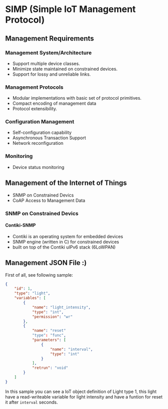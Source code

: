 # SIMP (Simple IoT Management Protocol)
## Management Requirements
### Management System/Architecture
- Support multiple device classes.
- Minimize state maintained on constrained devices.
- Support for lossy and unreliable links.

### Management Protocols
- Modular implementations with basic set of protocol primitives.
- Compact encoding of management data
- Protocol extensibility.

### Configuration Management
- Self-configuration capability
- Asynchronous Transaction Support
- Network reconfiguration

### Monitoring
- Device status monitoring

## Management of the Internet of Things

- SNMP on Constrained Devics
- CoAP Access to Management Data

### SNMP on Constrained Devics

#### Contiki-SNMP

* Contiki is an operating system for embedded devices
* SNMP engine (written in C) for constrained devices
* built on top of the Contiki uIPv6 stack (6LoWPAN)

## Management JSON File :)
First of all, see following sample:
```json
{
	"id": 1,
	"type": "light",
	"variables": [
		{
			"name": "light_intensity",
			"type": "int",
			"permission": "wr"
		},
		{
			"name": "reset"
			"type": "func",
			"parameters": [
				{
					"name": "interval",
					"type": "int"
				}
			],
			"retrun": "void"
		}
	]
}
```
In this sample you can see a IoT object definition of Light type 1, this light have
a read-writeable variable for light intensity and have a funtion for reset it after `interval`
seconds.
